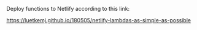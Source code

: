 Deploy functions to Netlify according to this link:

https://luetkemj.github.io/180505/netlify-lambdas-as-simple-as-possible
